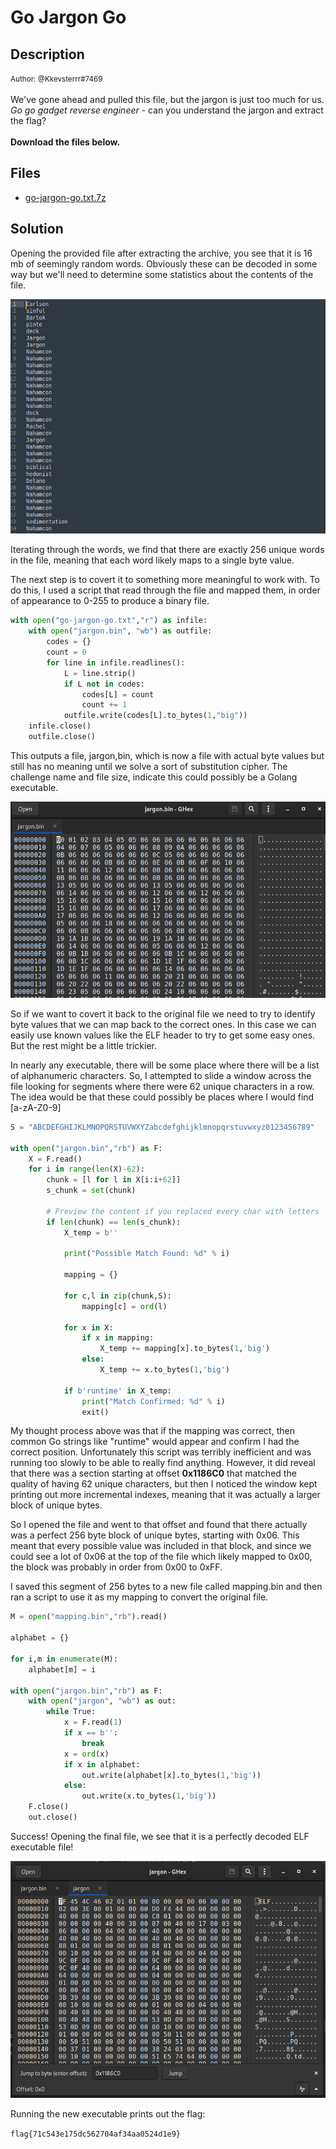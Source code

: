 # Go Jargon Go

## Description

<small>Author: @Kkevsterrr#7469</small><br><br>We've gone ahead and pulled this file, but the jargon is just too much for us.<br> <i>Go go gadget reverse engineer</i> - can you understand the jargon and extract the flag? <br><br> <b>Download the files below.</b>


## Files

* [go-jargon-go.txt.7z](files/go-jargon-go.txt.7z)

## Solution

Opening the provided file after extracting the archive, you see that it is 16 mb of seemingly random words. Obviously these can be decoded in some way but we'll need to determine some statistics about the contents of the file.

![words](images/words.png)

Iterating through the words, we find that there are exactly 256 unique words in the file, meaning that each word likely maps to a single byte value.

The next step is to covert it to something more meaningful to work with. To do this, I used a script that read through the file and mapped them, in order of appearance to 0-255 to produce a binary file.

```python
with open("go-jargon-go.txt","r") as infile:
    with open("jargon.bin", "wb") as outfile:
        codes = {}
        count = 0
        for line in infile.readlines():
            L = line.strip()
            if L not in codes:
                codes[L] = count
                count += 1
            outfile.write(codes[L].to_bytes(1,"big"))
    infile.close()
    outfile.close()
```

This outputs a file, jargon,bin, which is now a file with actual byte values but still has no meaning until we solve a sort of substitution cipher.
The challenge name and file size, indicate this could possibly be a Golang executable.

![bin](images/bin.png)

So if we want to covert it back to the original file we need to try to identify byte values that we can map back to the correct ones. In this case we can easily use known values like the ELF header to try to get some easy ones. But the rest might be a little trickier.

In nearly any executable, there will be some place where there will be a list of alphanumeric characters. So, I attempted to slide a window across the file looking for segments where there were 62 unique characters in a row. The idea would be that these could possibly be places where I would find [a-zA-Z0-9]

```python
S = "ABCDEFGHIJKLMNOPQRSTUVWXYZabcdefghijklmnopqrstuvwxyz0123456789"

with open("jargon.bin","rb") as F:
    X = F.read()
    for i in range(len(X)-62):
        chunk = [l for l in X[i:i+62]]
        s_chunk = set(chunk)

        # Preview the content if you replaced every char with letters
        if len(chunk) == len(s_chunk):
            X_temp = b''
            
            print("Possible Match Found: %d" % i)

            mapping = {}

            for c,l in zip(chunk,S):
                mapping[c] = ord(l)

            for x in X:
                if x in mapping:
                    X_temp += mapping[x].to_bytes(1,'big')
                else:
                    X_temp += x.to_bytes(1,'big')

            if b'runtime' in X_temp:
                print("Match Confirmed: %d" % i)
                exit()
```

My thought process above was that if the mapping was correct, then common Go strings like "runtime" would appear and confirm I had the correct position. Unfortunately this script was terribly inefficient and was running too slowly to be able to really find anything.
However, it did reveal that there was a section starting at offset **0x1186C0** that matched the quality of having 62 unique characters, but then I noticed the window kept printing out more incremental indexes, meaning that it was actually a larger block of unique bytes.

So I opened the file and went to that offset and found that there actually was a perfect 256 byte block of unique bytes, starting with 0x06. This meant that every possible value was included in that block, and since we could see a lot of 0x06 at the top of the file which likely mapped to 0x00, the block was probably in order from 0x00 to 0xFF.

I saved this segment of 256 bytes to a new file called mapping.bin and then ran a script to use it as my mapping to convert the original file.

```python
M = open("mapping.bin","rb").read()

alphabet = {}

for i,m in enumerate(M):
    alphabet[m] = i

with open("jargon.bin","rb") as F:
    with open("jargon", "wb") as out:
        while True:
            x = F.read(1)
            if x == b'':
                break
            x = ord(x)
            if x in alphabet:
                out.write(alphabet[x].to_bytes(1,'big'))
            else:
                out.write(x.to_bytes(1,'big'))
    F.close()
    out.close()
```

Success! Opening the final file, we see that it is a perfectly decoded ELF executable file!

![jargon](images/bin3.png)

Running the new executable prints out the flag:

```flag{71c543e175dc562704af34aa0524d1e9}```